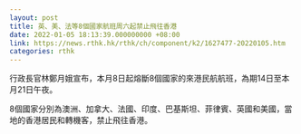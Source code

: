 ```yaml
---
layout: post
title: 英、美、法等8個國家航班周六起禁止飛往香港
date: 2022-01-05 18:13:39.000000000 +08:00
link: https://news.rthk.hk/rthk/ch/component/k2/1627477-20220105.htm
categories: rthk
---
```


行政長官林鄭月娥宣布，本月8日起熔斷8個國家的來港民航航班，為期14日至本月21日午夜。

8個國家分別為澳洲、加拿大、法國、印度、巴基斯坦、菲律賓、英國和美國，當地的香港居民和轉機客，禁止飛往香港。
